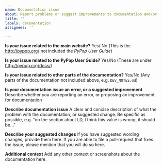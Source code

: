 ```yaml
---
name: Documentation issue
about: Report problems or suggest improvements to documentation and/or website
title: ''
labels: documentation
assignees: ''

---
```


**Is your issue related to the main website?**
Yes/ No (This is the http://pypop.org/ not included the _PyPop User Guide_)

**Is your issue related to the PyPop User Guide?**
Yes/No (These are under http://pypop.org/docs/)

**Is your issue related to other parts of the documentation?**
Yes/No (Any parts of the documentation not included above, e.g. ``DEV_NOTES.md``)

**Is your documentation issue an error, or a suggested improvement**
Describe whether you are reporting an error, or proposing an improvement for documentation

**Describe documentation issue**
A clear and concise description of what the problem with the documentation, or suggested change.  Be specific as possible, e.g. "on the section about LD, I think this value is wrong, it should be..."

**Describe your suggested changes**
If you have suggested wording changes, provide them here. If you are able to file a pull-request that fixes the issue, please mention that you will do so here.

**Additional context**
Add any other context or screenshots about the documentation here.
